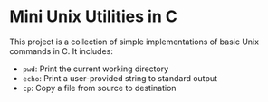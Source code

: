 # Mini Unix Utilities in C

This project is a collection of simple implementations of basic Unix commands in C. It includes:

- `pwd`: Print the current working directory
- `echo`: Print a user-provided string to standard output
- `cp`: Copy a file from source to destination
